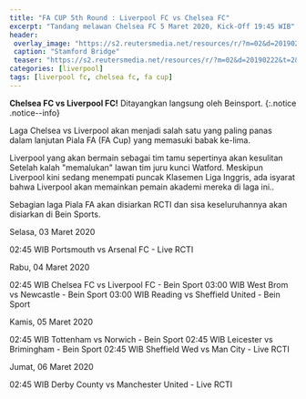 ```yaml
---
title: "FA CUP 5th Round : Liverpool FC vs Chelsea FC" 
excerpt: "Tandang melawan Chelsea FC 5 Maret 2020, Kick-Off 19:45 WIB"
header:
 overlay_image: "https://s2.reutersmedia.net/resources/r/?m=02&d=20190222&t=2&i=1359255499&w=1200&r=LYNXNPEF1L0WD" 
 caption: "Stamford Bridge"
 teaser: "https://s2.reutersmedia.net/resources/r/?m=02&d=20190222&t=2&i=1359255499&w=480&r=LYNXNPEF1L0WD"
categories: [liverpool]
tags: [liverpool fc, chelsea fc, fa cup]
---
```

**Chelsea FC vs Liverpool FC!** Ditayangkan langsung oleh Beinsport.
{:.notice .notice--info}

Laga Chelsea vs Liverpool akan menjadi salah satu yang paling panas dalam lanjutan Piala FA (FA Cup) yang memasuki babak ke-lima.

Liverpool yang akan bermain sebagai tim tamu sepertinya akan kesulitan Setelah kalah "memalukan" lawan tim juru kunci Watford. Meskipun Liverpool kini sedang menempati puncak Klasemen Liga Inggris, ada isyarat bahwa Liverpool akan memainkan pemain akademi mereka di laga ini..

Sebagian laga Piala FA akan disiarkan RCTI dan sisa keseluruhannya akan disiarkan di Bein Sports.

Selasa, 03 Maret 2020

02:45 WIB Portsmouth vs Arsenal FC - Live RCTI

Rabu, 04 Maret 2020

02:45 WIB Chelsea FC vs Liverpool FC - Bein Sport
03:00 WIB West Brom vs Newcastle - Bein Sport
03:00 WIB Reading vs Sheffield United - Bein Sport

Kamis, 05 Maret 2020

02:45 WIB Tottenham vs Norwich - Bein Sport
02:45 WIB Leicester vs Brimingham - Bein Sport
02:45 WIB Sheffield Wed vs Man City - Live RCTI

Jumat, 06 Maret 2020

02:45 WIB Derby County vs Manchester United - Live RCTI
